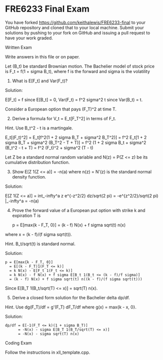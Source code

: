 # FRE6233 Final Exam

You have forked https://github.com/keithalewis/FRE6233-final 
to your GitHub repository and cloned that to your local machine.
Submit your solutions by pushing to your fork on GitHub and
issuing a pull request to have your work graded.

Written Exam

Write answers in this file or on paper.

Let (B_t) be standard Brownian motion.
The Bachelier model of stock price is F_t = f(1 + sigma B_t),
where f is the forward and sigma is the volatility

1. What is E[F_t] and Var(F_t)?

Solution:

E[F_t] = f since E[B_t] = 0, Var(F_t) = f^2 sigma^2 t since Var(B_t) = t.

Consider a European option that pays (F_T)^2 at time T.

2. Derive a formula for V_t = E_t[F_T^2] in terms of F_t.

Hint. Use B_t^2 - t is a martingale.

E_t[(F_t)^2] = E_t[f^2(1 + 2 sigma B_T + sigma^2 B_T^2)]
             = f^2 E_t[1 + 2 sigma B_T + sigma^2 (B_T^2 - T + T)]
             = f^2 (1 + 2 sigma B_t + sigma^2 (B_t^2 - t + T)
             = f^2 (F_t)^2 + sigma^2 (T - t)

Let Z be a standard normal random variable and N(z) = P(Z <= z) be its cumulative distribution function.

3. Show E[Z 1(Z <= a)] = -n(a) where n(z) = N'(z) is the standard normal density function.

Solution:

E[Z 1(Z <= a)] = int_-infty^a z e^{-z^2/2} dz/sqrt(2 pi)
               = -e^{z^2/2}/sqrt(2 pi) |_-infty^a
               = -n(a)

4. Prove the forward value of a European put option with strike k and expiration T is

    p = E[max{k - F_T, 0}] = (k - f) N(x) + f sigma sqrt(t) n(x)

where x = (k - f)/(f sigma sqrt(t)).

Hint. B_t/sqrt(t) is standard normal.

Solution:

    p = E[max{k - F_T, 0}]
      = E[(k - F_T)1(F_T <= k)]
      = k N(x) - E[F_t 1(F_t <= k)]
      = k N(x) - f N(x) + f sigma E[B_t 1(B_t <= (k - f)/f sigma)]
      = (k - f) N(x) + f sigma sqrt(t) n((k - f)/(f sigma sqrt(t)))

Since E[B_T 1(B_t/sqrt(T) <= x)] = sqrt(T) n(x).

5. Derive a closed form solution for the Bachelier delta dp/df.

Hint. Use dg(F_T)/df = g'(F_T) dF_T/df where g(x) = max{k - x, 0}.

Solution:

    dp/df = E[-1(F_T <= k)(1 + sigma B_T)]
          = -N(x) - sigma E[B_T 1(B_T/sqrt(T) <= x)]
          = -N(x) - sigma sqrt(T) n(x)

Coding Exam

Follow the instructions in xll_template.cpp.